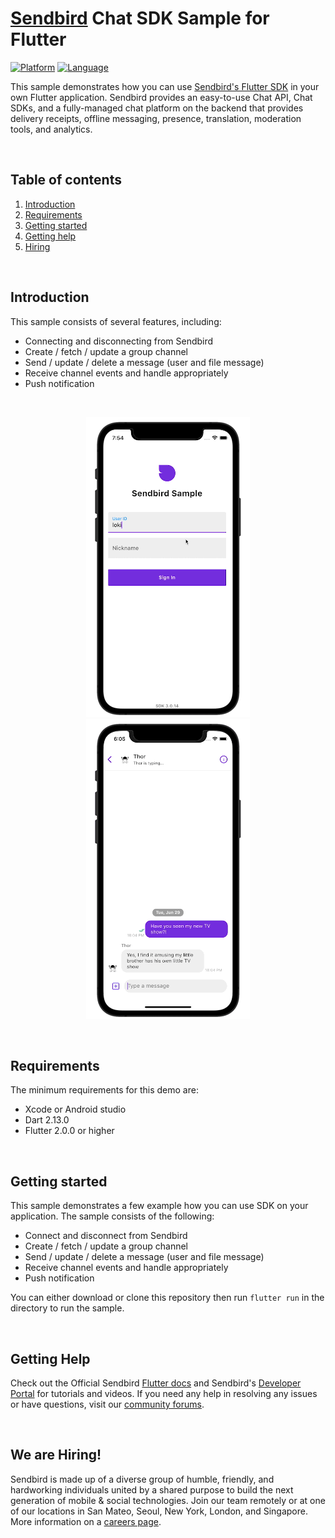 # [Sendbird](https://sendbird.com) Chat SDK Sample for Flutter

[![Platform](https://img.shields.io/badge/platform-flutter-blue)](https://flutter.dev/)
[![Language](https://img.shields.io/badge/language-dart-blue)](https://dart.dev/)

This sample demonstrates how you can use [Sendbird's Flutter SDK](https://github.com/sendbird/sendbird-sdk-flutter) in your own Flutter application. Sendbird provides an easy-to-use Chat API, Chat SDKs, and a fully-managed chat platform on the backend that provides delivery receipts, offline messaging, presence, translation, moderation tools, and analytics.

<br />

## Table of contents

  1. [Introduction](#introduction)
  1. [Requirements](#requirements)
  1. [Getting started](#getting-started)
  1. [Getting help](#getting-help)
  1. [Hiring](#we-are-hiring)

<br />

## Introduction

This sample consists of several features, including:

* Connecting and disconnecting from Sendbird 
* Create / fetch / update a group channel  
* Send / update / delete a message (user and file message)
* Receive channel events and handle appropriately
* Push notification 

<br />

<p align="center">
<img src="assets/flutter_chat_start.gif">
<img src="assets/flutter_chat.gif">
</p>

<br />

## Requirements

The minimum requirements for this demo are:

- Xcode or Android studio 
- Dart 2.13.0
- Flutter 2.0.0 or higher

<br />

## Getting started

This sample demonstrates a few example how you can use SDK on your application. The sample consists of the following:

* Connect and disconnect from Sendbird 
* Create / fetch / update a group channel  
* Send / update / delete a message (user and file message)
* Receive channel events and handle appropriately
* Push notification 

You can either download or clone this repository then run `flutter run` in the directory to run the sample.

<br />

## Getting Help
Check out the Official Sendbird [Flutter docs](https://sendbird.com/docs/chat/v3/flutter/quickstart/send-first-message?&utm_source=github&utm_medium=referral&utm_campaign=repo&utm_content=sendbird-chat-flutter-sample) and Sendbird's [Developer Portal](https://sendbird.com/developer) for tutorials and videos. If you need any help in resolving any issues or have questions, visit our [community forums](https://community.sendbird.com?&utm_source=github&utm_medium=referral&utm_campaign=repo&utm_content=sendbird-chat-flutter-sample).

<br />

## We are Hiring!
Sendbird is made up of a diverse group of humble, friendly, and hardworking individuals united by a shared purpose to build the next generation of mobile & social technologies. Join our team remotely or at one of our locations in San Mateo, Seoul, New York, London, and Singapore. More information on a [careers page](https://sendbird.com/careers?&utm_source=github&utm_medium=referral&utm_campaign=repo&utm_content=sendbird-chat-flutter-sample).
